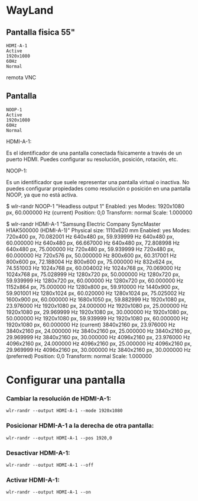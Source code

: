# WayLand

## Pantalla fisica 55"
    HDMI-A-1
    Active
    1920x1080
    60Hz
    Normal
remota VNC
## Pantalla 
    NOOP-1
    Active
    1920x1080
    60Hz
    Normal

HDMI-A-1:

Es el identificador de una pantalla conectada físicamente a través de un puerto HDMI.
Puedes configurar su resolución, posición, rotación, etc.

NOOP-1:

Es un identificador que suele representar una pantalla virtual o inactiva.
No puedes configurar propiedades como resolución o posición en una pantalla NOOP, ya que no está activa.
    
$ wlr-randr
NOOP-1 "Headless output 1"
  Enabled: yes
  Modes:
    1920x1080 px, 60.000000 Hz (current)
  Position: 0,0
  Transform: normal
  Scale: 1.000000

$ wlr-randr
HDMI-A-1 "Samsung Electric Company SyncMaster H1AK500000 (HDMI-A-1)"
  Physical size: 1110x620 mm
  Enabled: yes
  Modes:
    720x400 px, 70.082001 Hz
    640x480 px, 59.939999 Hz
    640x480 px, 60.000000 Hz
    640x480 px, 66.667000 Hz
    640x480 px, 72.808998 Hz
    640x480 px, 75.000000 Hz
    720x480 px, 59.939999 Hz
    720x480 px, 60.000000 Hz
    720x576 px, 50.000000 Hz
    800x600 px, 60.317001 Hz
    800x600 px, 72.188004 Hz
    800x600 px, 75.000000 Hz
    832x624 px, 74.551003 Hz
    1024x768 px, 60.004002 Hz
    1024x768 px, 70.069000 Hz
    1024x768 px, 75.028999 Hz
    1280x720 px, 50.000000 Hz
    1280x720 px, 59.939999 Hz
    1280x720 px, 60.000000 Hz
    1280x720 px, 60.000000 Hz
    1152x864 px, 75.000000 Hz
    1280x800 px, 59.910000 Hz
    1440x900 px, 59.901001 Hz
    1280x1024 px, 60.020000 Hz
    1280x1024 px, 75.025002 Hz
    1600x900 px, 60.000000 Hz
    1680x1050 px, 59.882999 Hz
    1920x1080 px, 23.976000 Hz
    1920x1080 px, 24.000000 Hz
    1920x1080 px, 25.000000 Hz
    1920x1080 px, 29.969999 Hz
    1920x1080 px, 30.000000 Hz
    1920x1080 px, 50.000000 Hz
    1920x1080 px, 59.939999 Hz
    1920x1080 px, 60.000000 Hz
    1920x1080 px, 60.000000 Hz (current)
    3840x2160 px, 23.976000 Hz
    3840x2160 px, 24.000000 Hz
    3840x2160 px, 25.000000 Hz
    3840x2160 px, 29.969999 Hz
    3840x2160 px, 30.000000 Hz
    4096x2160 px, 23.976000 Hz
    4096x2160 px, 24.000000 Hz
    4096x2160 px, 25.000000 Hz
    4096x2160 px, 29.969999 Hz
    4096x2160 px, 30.000000 Hz
    3840x2160 px, 30.000000 Hz (preferred)
  Position: 0,0
  Transform: normal
  Scale: 1.000000

# Configurar una pantalla
### Cambiar la resolución de HDMI-A-1:
```wlr-randr --output HDMI-A-1 --mode 1920x1080```

### Posicionar HDMI-A-1 a la derecha de otra pantalla:
```wlr-randr --output HDMI-A-1 --pos 1920,0```

### Desactivar HDMI-A-1:
```wlr-randr --output HDMI-A-1 --off```

### Activar HDMI-A-1:
```wlr-randr --output HDMI-A-1 --on```